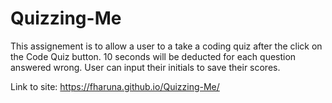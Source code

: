 # Quizzing-Me

This assignement is to allow a user to a take a coding quiz after the click on the Code Quiz button.
10 seconds will be deducted for each question answered wrong.
User can input their initials to save their scores.


Link to site: https://fharuna.github.io/Quizzing-Me/